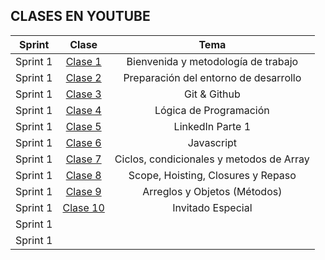 ## CLASES EN YOUTUBE 


|  Sprint  |  Clase   | Tema |
| :------------: | :------------: | :------------: |
|  Sprint 1  |[ Clase 1](https://acortar.link/1b8m0F " Clase 1")   | Bienvenida y metodología de trabajo  |
|  Sprint 1 |  [Clase 2](https://acortar.link/49BEbG "Clase 2") |  Preparación del entorno de desarrollo |
|  Sprint 1 | [Clase 3](https://acortar.link/bS7iJ8 "Clase 3") | Git & Github|
|  Sprint 1 | [Clase 4](https://acortar.link/A54ToA "Clase 4") | Lógica de Programación|
| Sprint 1 | [Clase 5](https://www.youtube.com/watch?v=Sxe3O0FxR60&list=PLdjMYCUbLK86crpNWnm6Tb-pX890J8RCo&index=5 "Clase 5") | LinkedIn Parte 1|
|  Sprint 1 |[ Clase 6 ](https://www.youtube.com/watch?v=Cn2QuNyMr9I&list=PLdjMYCUbLK86crpNWnm6Tb-pX890J8RCo&index=6 " Clase 6 ")| Javascript|
| Sprint 1 | [Clase 7](https://www.youtube.com/watch?v=-bs3lDpFF64&list=PLdjMYCUbLK86crpNWnm6Tb-pX890J8RCo&index=7 "Clase 7") | Ciclos, condicionales y metodos de Array|
|  Sprint 1 | [Clase 8](https://www.youtube.com/watch?v=ROWSVFtWyAE&list=PLdjMYCUbLK86crpNWnm6Tb-pX890J8RCo&index=8 "Clase 8") | Scope, Hoisting, Closures y Repaso|
| Sprint 1 | [Clase 9](https://www.youtube.com/watch?v=EaSEz3XgeXk&list=PLdjMYCUbLK86crpNWnm6Tb-pX890J8RCo&index=9 "Clase 9") | Arreglos y Objetos (Métodos)|
|  Sprint 1 |[ Clase 10](https://www.youtube.com/watch?v=UgcTLeU3dsM&list=PLdjMYCUbLK86crpNWnm6Tb-pX890J8RCo&index=10 " Clase 10") | Invitado Especial |
|  Sprint 1 |   |   |
|   Sprint 1|   |   | |




